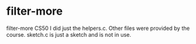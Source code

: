 # filter-more
filter-more CS50
I did just the helpers.c. Other files were provided by the course. sketch.c is just a sketch and is not in use.
